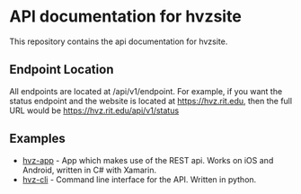 # API documentation for hvzsite

This repository contains the api documentation for hvzsite.

## Endpoint Location

All endpoints are located at /api/v1/endpoint. For example, if you want the status endpoint and the website is located at https://hvz.rit.edu, then the full URL would be https://hvz.rit.edu/api/v1/status

## Examples

* [hvz-app](https://github.com/redxdev/hvz-app) - App which makes use of the REST api. Works on iOS and Android, written in C# with Xamarin.
* [hvz-cli](https://github.com/liam-middlebrook/hvz-cli) - Command line interface for the API. Written in python.
